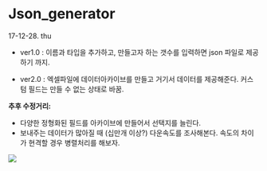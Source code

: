 # Json_generator

17-12-28. thu 

- ver1.0 : 이름과 타입을 추가하고, 만들고자 하는 갯수를 입력하면 json 파일로 제공하기 까지.

- ver2.0 :  엑셀파일에 데이터아카이브를 만들고 거기서 데이터를 제공해준다. 커스텀 필드는 만들 수 없는 상태로 바꿈. 



**추후 수정거리:**  

- 다양한 정형화된 필드를 아카이브에 만들어서 선택지를 늘린다.
- 보내주는 데이터가 많아질 때 (십만개 이상?) 다운속도를 조사해본다. 속도의 차이가 현격할 경우 병렬처리를 해보자. 

<img src="https://github.com/ymmu/json_generator/Screenshot from 2017-12-29 00-02-41.png" />
